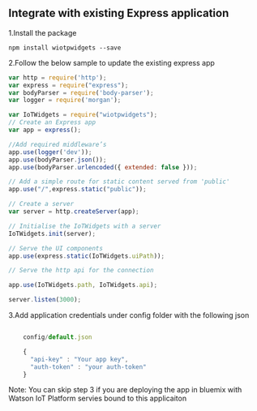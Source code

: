 ## Integrate with existing Express application

1.Install the package

```
npm install wiotpwidgets --save

```

2.Follow the below sample to update the existing express app

```javascript
var http = require('http');
var express = require("express");
var bodyParser = require('body-parser');
var logger = require('morgan');

var IoTWidgets = require("wiotpwidgets");
// Create an Express app
var app = express();

//Add required middleware’s
app.use(logger('dev'));
app.use(bodyParser.json());
app.use(bodyParser.urlencoded({ extended: false }));

// Add a simple route for static content served from 'public'
app.use("/",express.static("public"));

// Create a server
var server = http.createServer(app);

// Initialise the IoTWidgets with a server
IoTWidgets.init(server);

// Serve the UI components
app.use(express.static(IoTWidgets.uiPath));

// Serve the http api for the connection

app.use(IoTWidgets.path, IoTWidgets.api);

server.listen(3000);

```

3.Add application credentials under config folder with the following json
``` javascript

    config/default.json

    {
      "api-key" : "Your app key",
      "auth-token" : "your auth-token"
    }

```

Note: You can skip step 3 if you are deploying the app in bluemix with Watson IoT Platform servies bound to this applicaiton
